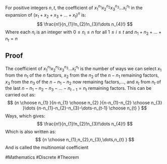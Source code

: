 For positive integers $n,t$, the coefficient of $x_{1}^{n_{1}}x_{2}^{n_{2}}x_{3}^{n_{3}}\dots x_{t}^{n_{t}}$ in the expansion of $(x_{1}+x_{2}+x_{3}+\dots+x_{t})^{n}$ is:
$$
\frac{n!}{n_{1}!n_{2}!n_{3}!\dots n_{4}!}
$$
Where each $n_{i}$ is an integer with $0\leq n_{i}\leq n$ for all $1\leq i\leq t$ and $n_{1}+n_{2}+\dots+n_{t}=n$
## Proof
The coefficient of $x_{1}^{n_{1}}x_{2}^{n_{2}}x_{3}^{n_{3}}\dots x_{t}^{n_{t}}$ is the number of ways we can select $x_{1}$ from the $n_{1}$ of the $n$ factors, $x_{2}$ from the $n_{2}$ of the $n-n_{1}$ remaining factors, $x_{3}$ from the $n_{3}$ of the $n-n_{1}-n_{2}$ now remaining factors,..., and $x_{t}$ from $n_{t}$ of the last $n-n_{1}-n_{2}-n_{3}-\dots-n_{t-1}=n_{t}$ remaining factors. This can be carried out as:
$$
{n \choose n_{1} }{n-n_{1} \choose n_{2} }{n-n_{1}-n_{2} \choose n_{3} }\dots {n-n_{1}-n_{2}-n_{3}-\dots-n_{t-1} \choose n_{t} }
$$
Ways, which gives:
$$
\frac{n!}{n_{1}!n_{2}!n_{3}!\dots n_{4}!}
$$
Which is also written as:
$$
{n \choose n_{1},n_{2},n_{3},\dots,n_{t} }
$$
And is called the multinomial coefficient

#Mathematics #Discrete #Theorem 